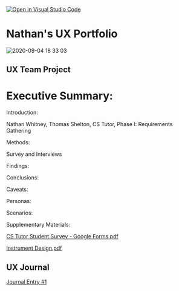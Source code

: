 [![Open in Visual Studio Code](https://classroom.github.com/assets/open-in-vscode-f059dc9a6f8d3a56e377f745f24479a46679e63a5d9fe6f495e02850cd0d8118.svg)](https://classroom.github.com/online_ide?assignment_repo_id=6804810&assignment_repo_type=AssignmentRepo)

# Nathan's UX Portfolio

![2020-09-04 18 33 03](https://user-images.githubusercontent.com/86084524/155828296-9e916e50-20c0-4194-987f-6b337a1e9874.jpg)

## UX Team Project

# Executive Summary:

Introduction:

Nathan Whitney, Thomas Shelton, CS Tutor, Phase I: Requirements Gathering

Methods:

Survey and Interviews

Findings:

Conclusions:

Caveats:

Personas:

Scenarios:

Supplementary Materials:

[CS Tutor Student Survey - Google Forms.pdf](https://github.com/UsabilityEngineering/ux-portfolio-the29ster/files/8209449/CS.Tutor.Student.Survey.-.Google.Forms.pdf)

[Instrument Design.pdf](https://github.com/UsabilityEngineering/ux-portfolio-the29ster/files/8209453/Instrument.Design.pdf)

## UX Journal

[Journal Entry #1](j01/)
